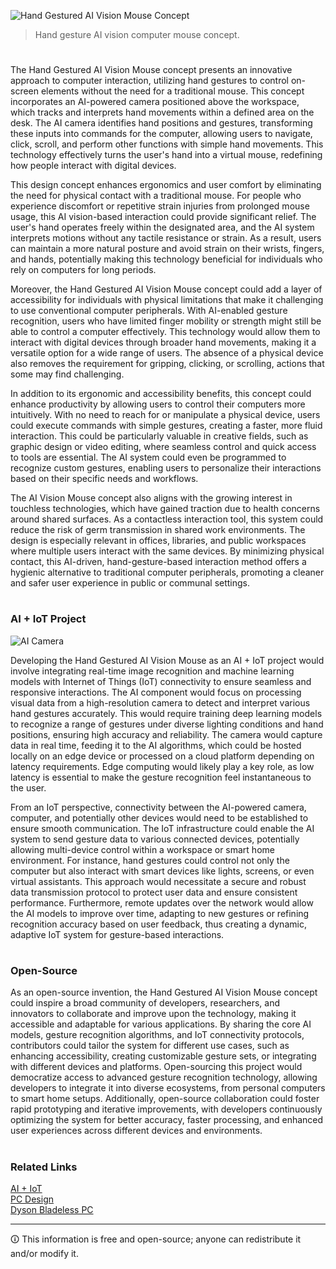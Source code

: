 ![Hand Gestured AI Vision Mouse Concept](https://github.com/user-attachments/assets/3a4fc55d-572c-4283-b53e-0726daabca86)

>  Hand gesture AI vision computer mouse concept.
#

The Hand Gestured AI Vision Mouse concept presents an innovative approach to computer interaction, utilizing hand gestures to control on-screen elements without the need for a traditional mouse. This concept incorporates an AI-powered camera positioned above the workspace, which tracks and interprets hand movements within a defined area on the desk. The AI camera identifies hand positions and gestures, transforming these inputs into commands for the computer, allowing users to navigate, click, scroll, and perform other functions with simple hand movements. This technology effectively turns the user's hand into a virtual mouse, redefining how people interact with digital devices.

This design concept enhances ergonomics and user comfort by eliminating the need for physical contact with a traditional mouse. For people who experience discomfort or repetitive strain injuries from prolonged mouse usage, this AI vision-based interaction could provide significant relief. The user's hand operates freely within the designated area, and the AI system interprets motions without any tactile resistance or strain. As a result, users can maintain a more natural posture and avoid strain on their wrists, fingers, and hands, potentially making this technology beneficial for individuals who rely on computers for long periods.

Moreover, the Hand Gestured AI Vision Mouse concept could add a layer of accessibility for individuals with physical limitations that make it challenging to use conventional computer peripherals. With AI-enabled gesture recognition, users who have limited finger mobility or strength might still be able to control a computer effectively. This technology would allow them to interact with digital devices through broader hand movements, making it a versatile option for a wide range of users. The absence of a physical device also removes the requirement for gripping, clicking, or scrolling, actions that some may find challenging.

In addition to its ergonomic and accessibility benefits, this concept could enhance productivity by allowing users to control their computers more intuitively. With no need to reach for or manipulate a physical device, users could execute commands with simple gestures, creating a faster, more fluid interaction. This could be particularly valuable in creative fields, such as graphic design or video editing, where seamless control and quick access to tools are essential. The AI system could even be programmed to recognize custom gestures, enabling users to personalize their interactions based on their specific needs and workflows.

The AI Vision Mouse concept also aligns with the growing interest in touchless technologies, which have gained traction due to health concerns around shared surfaces. As a contactless interaction tool, this system could reduce the risk of germ transmission in shared work environments. The design is especially relevant in offices, libraries, and public workspaces where multiple users interact with the same devices. By minimizing physical contact, this AI-driven, hand-gesture-based interaction method offers a hygienic alternative to traditional computer peripherals, promoting a cleaner and safer user experience in public or communal settings.

#
### AI + IoT Project

![AI Camera](https://github.com/user-attachments/assets/ea6f2ebc-0489-45e8-9c9c-5642e0c98b9f)

Developing the Hand Gestured AI Vision Mouse as an AI + IoT project would involve integrating real-time image recognition and machine learning models with Internet of Things (IoT) connectivity to ensure seamless and responsive interactions. The AI component would focus on processing visual data from a high-resolution camera to detect and interpret various hand gestures accurately. This would require training deep learning models to recognize a range of gestures under diverse lighting conditions and hand positions, ensuring high accuracy and reliability. The camera would capture data in real time, feeding it to the AI algorithms, which could be hosted locally on an edge device or processed on a cloud platform depending on latency requirements. Edge computing would likely play a key role, as low latency is essential to make the gesture recognition feel instantaneous to the user.

From an IoT perspective, connectivity between the AI-powered camera, computer, and potentially other devices would need to be established to ensure smooth communication. The IoT infrastructure could enable the AI system to send gesture data to various connected devices, potentially allowing multi-device control within a workspace or smart home environment. For instance, hand gestures could control not only the computer but also interact with smart devices like lights, screens, or even virtual assistants. This approach would necessitate a secure and robust data transmission protocol to protect user data and ensure consistent performance. Furthermore, remote updates over the network would allow the AI models to improve over time, adapting to new gestures or refining recognition accuracy based on user feedback, thus creating a dynamic, adaptive IoT system for gesture-based interactions.

#
### Open-Source

As an open-source invention, the Hand Gestured AI Vision Mouse concept could inspire a broad community of developers, researchers, and innovators to collaborate and improve upon the technology, making it accessible and adaptable for various applications. By sharing the core AI models, gesture recognition algorithms, and IoT connectivity protocols, contributors could tailor the system for different use cases, such as enhancing accessibility, creating customizable gesture sets, or integrating with different devices and platforms. Open-sourcing this project would democratize access to advanced gesture recognition technology, allowing developers to integrate it into diverse ecosystems, from personal computers to smart home setups. Additionally, open-source collaboration could foster rapid prototyping and iterative improvements, with developers continuously optimizing the system for better accuracy, faster processing, and enhanced user experiences across different devices and environments.

#
### Related Links

[AI + IoT](https://github.com/sourceduty/AI_IoT)
<br>
[PC Design](https://github.com/sourceduty/PC_Design)
<br>
[Dyson Bladeless PC](https://github.com/sourceduty/Dyson_Bladeless_PC)

***
🛈 This information is free and open-source; anyone can redistribute it and/or modify it.
